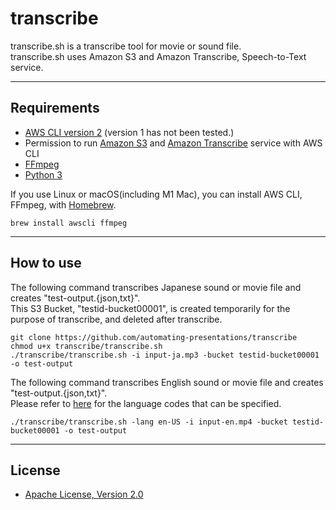 # transcribe

transcribe.sh is a transcribe tool for movie or sound file.   
transcribe.sh uses Amazon S3 and Amazon Transcribe, Speech-to-Text service.

----
## Requirements

 - [AWS CLI version 2](https://docs.aws.amazon.com/cli/latest/userguide/install-cliv2.html) (version 1 has not been tested.)
 - Permission to run [Amazon S3](https://aws.amazon.com/s3/) and [Amazon Transcribe](https://aws.amazon.com/transcribe/) service with AWS CLI
 - [FFmpeg](https://www.ffmpeg.org/)
 - [Python 3](https://www.python.org/)

If you use Linux or macOS(including M1 Mac), you can install AWS CLI, FFmpeg, with [Homebrew](https://brew.sh/).

```
brew install awscli ffmpeg
```
----
## How to use

The following command transcribes Japanese sound or movie file and creates "test-output.{json,txt}".  
This S3 Bucket, "testid-bucket00001", is created temporarily for the purpose of transcribe, and deleted after transcribe.

```
git clone https://github.com/automating-presentations/transcribe
chmod u+x transcribe/transcribe.sh
./transcribe/transcribe.sh -i input-ja.mp3 -bucket testid-bucket00001 -o test-output
```

The following command transcribes English sound or movie file and creates "test-output.{json,txt}".  
Please refer to [here](https://docs.aws.amazon.com/transcribe/latest/dg/API_TranscriptionJobSummary.html) for the language codes that can be specified.

```
./transcribe/transcribe.sh -lang en-US -i input-en.mp4 -bucket testid-bucket00001 -o test-output
```

----
## License
 - [Apache License, Version 2.0](http://www.apache.org/licenses/LICENSE-2.0)
